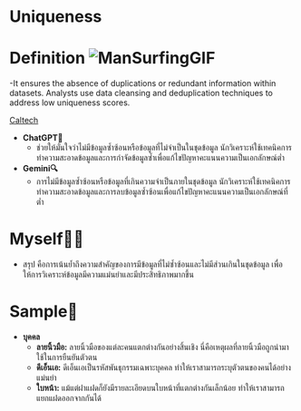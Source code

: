 # **Uniqueness**

# **Definition** ![ManSurfingGIF](https://github.com/user-attachments/assets/60d19e40-d977-4dcd-afc6-c6d222a9ef9c)


-It ensures the absence of duplications or redundant information within datasets. Analysts use data cleansing and deduplication techniques to address low uniqueness scores.

[Caltech](https://pg-p.ctme.caltech.edu/blog/data-analytics/what-is-data-quality-management)
 
   - **ChatGPT💬**
      - ช่วยให้มั่นใจว่าไม่มีข้อมูลซ้ำซ้อนหรือข้อมูลที่ไม่จำเป็นในชุดข้อมูล นักวิเคราะห์ใช้เทคนิคการทำความสะอาดข้อมูลและการกำจัดข้อมูลซ้ำเพื่อแก้ไขปัญหาคะแนนความเป็นเอกลักษณ์ต่ำ
   - **Gemini🔍**
      - การไม่มีข้อมูลซ้ำซ้อนหรือข้อมูลที่เกินความจำเป็นภายในชุดข้อมูล นักวิเคราะห์ใช้เทคนิคการทำความสะอาดข้อมูลและการลบข้อมูลซ้ำซ้อนเพื่อแก้ไขปัญหาคะแนนความเป็นเอกลักษณ์ที่ต่ำ


# **Myself👨‍🎓**
   - สรุป คือการเน้นย้ำถึงความสำคัญของการมีข้อมูลที่ไม่ซ้ำซ้อนและไม่มีส่วนเกินในชุดข้อมูล เพื่อให้การวิเคราะห์ข้อมูลมีความแม่นยำและมีประสิทธิภาพมากขึ้น


# **Sample📃**
   - **บุคคล**
      - **ลายนิ้วมือ:** ลายนิ้วมือของแต่ละคนแตกต่างกันอย่างสิ้นเชิง นี่คือเหตุผลที่ลายนิ้วมือถูกนำมาใช้ในการยืนยันตัวตน
      - **ดีเอ็นเอ:** ดีเอ็นเอเป็นรหัสพันธุกรรมเฉพาะบุคคล ทำให้เราสามารถระบุตัวตนของคนได้อย่างแม่นยำ
      - **ใบหน้า:** แม้แต่ฝาแฝดก็ยังมีรายละเอียดบนใบหน้าที่แตกต่างกันเล็กน้อย ทำให้เราสามารถแยกแฝดออกจากกันได้
